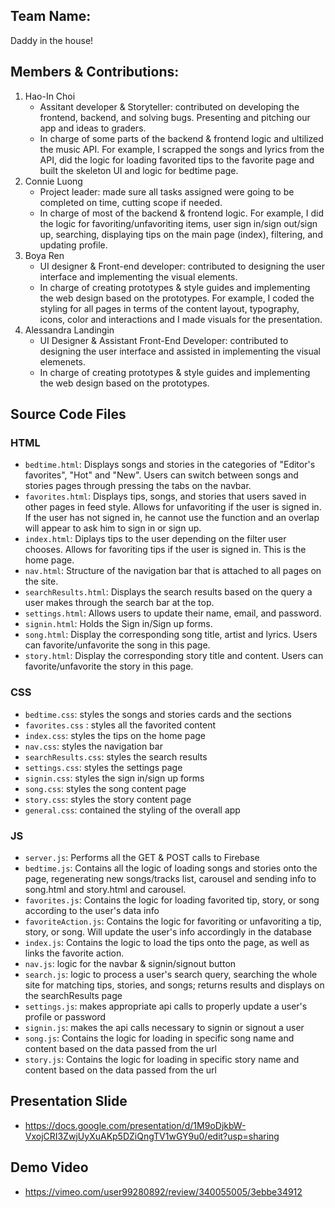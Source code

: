## Team Name: 
Daddy in the house!

## Members & Contributions: 
1. Hao-In Choi
    * Assitant developer & Storyteller: contributed on developing the frontend, backend, and solving bugs. Presenting and pitching our app and ideas to graders.
    * In charge of some parts of the backend & frontend logic and ultilized the music API. For example, I scrapped the songs and lyrics from the API, did the logic for loading favorited tips to the favorite page and built the skeleton UI and logic for bedtime page.  
2. Connie Luong
    * Project leader: made sure all tasks assigned were going to be completed on time, cutting scope if needed.
    * In charge of most of the backend & frontend logic. For example, I did the logic for favoriting/unfavoriting items, user sign in/sign out/sign up,  searching, displaying tips on the main page (index), filtering, and updating profile.
3. Boya Ren
    * UI designer & Front-end developer: contributed to designing the user interface and implementing the visual elements.
    * In charge of creating prototypes & style guides and implementing the web design based on the prototypes. For example, I coded the styling for all pages in terms of the content layout, typography, icons, color and interactions and I made visuals for the presentation.
4. Alessandra Landingin
   *  UI Designer & Assistant Front-End Developer: contributed to designing the user interface and assisted in implementing the visual elemenets. 
   * In charge of creating prototypes & style guides and implementing the web design based on the prototypes.

## Source Code Files
### HTML
* `bedtime.html`: Displays songs and stories in the categories of "Editor's favorites", "Hot" and "New". Users can switch between songs and stories pages through pressing the tabs on the navbar.  
* `favorites.html`: Displays tips, songs, and stories that users saved in other pages in feed style. Allows for unfavoriting if the user is signed in. If the user has not signed in, he cannot use the function and an overlap will appear to ask him to sign in or sign up. 
* `index.html`: Diplays tips to the user depending on the filter user chooses. Allows for favoriting tips if the user is signed in. This is the home page.
* `nav.html`: Structure of the navigation bar that is attached to all pages on the site.
* `searchResults.html`: Displays the search results based on the query a user makes through the search bar at the top.
* `settings.html`: Allows users to update their name, email, and password.
* `signin.html`: Holds the Sign in/Sign up forms.
* `song.html`: Display the corresponding song title, artist and lyrics. Users can favorite/unfavorite the song in this page.
* `story.html`: Display the corresponding story title and content. Users can favorite/unfavorite the story in this page.

### CSS
* `bedtime.css`: styles the songs and stories cards and the sections
* `favorites.css` : styles all the favorited content
* `index.css`: styles the tips on the home page
* `nav.css`: styles the navigation bar
* `searchResults.css`: styles the search results
* `settings.css`: styles the settings page
* `signin.css`: styles the sign in/sign up forms
* `song.css`: styles the song content page
* `story.css`: styles the story content page
* `general.css`: contained the styling of the overall app

### JS
* `server.js`: Performs all the GET & POST calls to Firebase
* `bedtime.js`: Contains all the logic of loading songs and stories onto the page, regenerating new songs/tracks list, carousel and sending info to song.html and story.html
and carousel.
* `favorites.js`: Contains the logic for loading favorited tip, story, or song according to the user's data info
* `favoriteAction.js`: Contains the logic for favoriting or unfavoriting a tip, story, or song. Will update the user's info accordingly in the database
* `index.js`: Contains the logic to load the tips onto the page, as well as links the favorite action.
* `nav.js`: logic for the navbar & signin/signout button
* `search.js`: logic to process a user's search query, searching the whole site for matching tips, stories, and songs; returns results and displays on the searchResults page
* `settings.js`: makes appropriate api calls to properly update a user's profile or password
* `signin.js`: makes the api calls necessary to signin or signout a user
* `song.js`: Contains the logic for loading in specific song name and content based on the data passed from the url
* `story.js`: Contains the logic for loading in specific story name and content based on the data passed from the url

## Presentation Slide
* https://docs.google.com/presentation/d/1M9oDjkbW-VxojCRI3ZwjUyXuAKp5DZiQngTV1wGY9u0/edit?usp=sharing

## Demo Video
* https://vimeo.com/user99280892/review/340055005/3ebbe34912

